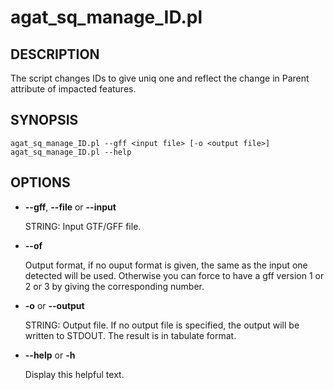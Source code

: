 # agat\_sq\_manage\_ID.pl

## DESCRIPTION

The script changes IDs to give uniq one and reflect the change in Parent attribute
of impacted features.

## SYNOPSIS

```
agat_sq_manage_ID.pl --gff <input file> [-o <output file>]
agat_sq_manage_ID.pl --help
```

## OPTIONS

- **--gff**, **--file** or **--input**

    STRING: Input GTF/GFF file.

- **--of**

    Output format, if no ouput format is given, the same as the input one detected will be used. Otherwise you can force to have a gff version 1 or 2 or 3 by giving the corresponding number.

- **-o** or **--output**

    STRING: Output file.  If no output file is specified, the output will be written to STDOUT. The result is in tabulate format.

- **--help** or **-h**

    Display this helpful text.

